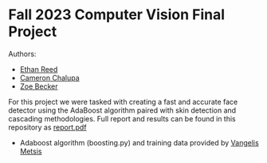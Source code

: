 # Fall 2023 Computer Vision Final Project 

Authors:
- [Ethan Reed](https://github.com/ethanr33d)
- [Cameron Chalupa](https://github.com/camchal)
- [Zoe Becker](zoe-becker.github.io)

For this project we were tasked with creating a fast and accurate face detector using the AdaBoost algorithm paired with skin detection and cascading methodologies. Full report and results can be found in this repository as [report.pdf](https://github.com/ethanr33d/cvproject/blob/main/report.pdf)
- Adaboost algorithm (boosting.py) and training data provided by [Vangelis Metsis](https://github.com/vmetsis)

  
